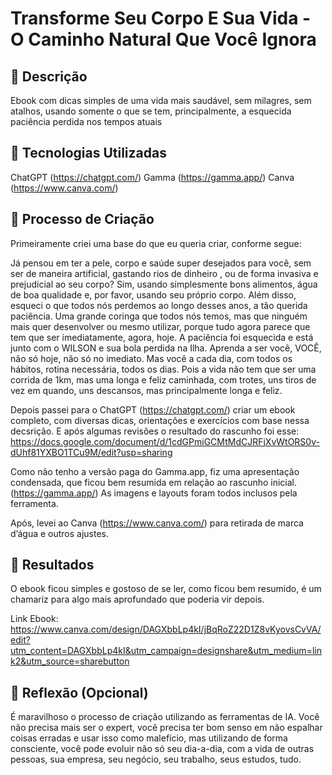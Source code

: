 # Transforme Seu Corpo E Sua Vida - O Caminho Natural Que Você Ignora

## 📒 Descrição
Ebook com dicas simples de uma vida mais saudável, sem milagres, sem atalhos, usando somente o que se tem, principalmente, a esquecida paciência perdida nos tempos atuais

## 🤖 Tecnologias Utilizadas
ChatGPT (https://chatgpt.com/)
Gamma (https://gamma.app/)
Canva (https://www.canva.com/) 

## 🧐 Processo de Criação
Primeiramente criei uma base do que eu queria criar, conforme segue:

Já pensou em ter a pele, corpo e saúde super desejados para você, sem ser de maneira artificial, gastando rios de dinheiro , ou de forma invasiva e prejudicial ao seu corpo? Sim, usando simplesmente bons alimentos, água de boa qualidade e, por favor, usando seu próprio corpo. Além disso, esqueci o que todos nós perdemos ao longo desses anos, a tão querida paciência. Uma grande coringa que todos nós temos, mas que ninguém mais quer desenvolver ou mesmo utilizar, porque tudo agora parece que tem que ser imediatamente, agora, hoje. A paciência foi esquecida e está junto com o WILSON e sua bola perdida na Ilha. Aprenda a ser você, VOCÊ, não só hoje, não só no imediato. Mas você a cada dia, com todos os hábitos, rotina necessária, todos os dias. Pois a vida não tem que ser uma corrida de 1km, mas uma longa e feliz caminhada, com trotes, uns tiros de vez em quando, uns descansos, mas principalmente longa e feliz.

Depois passei para o ChatGPT (https://chatgpt.com/) criar um ebook completo, com diversas dicas, orientações e exercícios com base nessa decsrição. E após algumas revisões o resultado do rascunho foi esse: https://docs.google.com/document/d/1cdGPmiGCMtMdCJRFjXvWtORS0v-dUhf81YXBO1TCu9M/edit?usp=sharing 

Como não tenho a versão paga do Gamma.app, fiz uma apresentação condensada, que ficou bem resumida em relação ao rascunho inicial. (https://gamma.app/) As imagens e layouts foram todos inclusos pela ferramenta.

Após, levei ao Canva (https://www.canva.com/) para retirada de marca d’água e outros ajustes.


## 🚀 Resultados
O ebook ficou simples e gostoso de se ler, como ficou bem resumido, é um chamariz para algo mais aprofundado que poderia vir depois.

Link Ebook: https://www.canva.com/design/DAGXbbLp4kI/jBqRoZ22D1Z8vKyovsCvVA/edit?utm_content=DAGXbbLp4kI&utm_campaign=designshare&utm_medium=link2&utm_source=sharebutton 

## 💭 Reflexão (Opcional)
É maravilhoso o processo de criação utilizando as ferramentas de IA. Você não precisa mais ser o expert, você precisa ter bom senso em não espalhar coisas erradas e usar isso como malefício, mas utilizando de forma consciente, você pode evoluir não só seu dia-a-dia, com a vida de outras pessoas, sua empresa, seu negócio, seu trabalho, seus estudos, tudo. 

